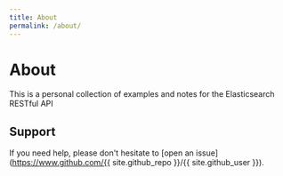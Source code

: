 ```yaml
---
title: About
permalink: /about/
---
```


# About

This is a personal collection of examples and notes for the Elasticsearch RESTful API

## Support

If you need help, please don't hesitate to [open an issue](https://www.github.com/{{ site.github_repo }}/{{ site.github_user }}).
